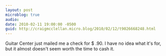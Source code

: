 ```yaml
---
layout: post
microblog: true
audio: 
date: 2010-02-11 19:00:00 -0500
guid: http://craigmcclellan.micro.blog/2010/02/12/t9026668248.html
---
```

Guitar Center just mailed me a check for $ .90. I have no idea what it's for, but it almost doesn't seem worth the time to cash it.

